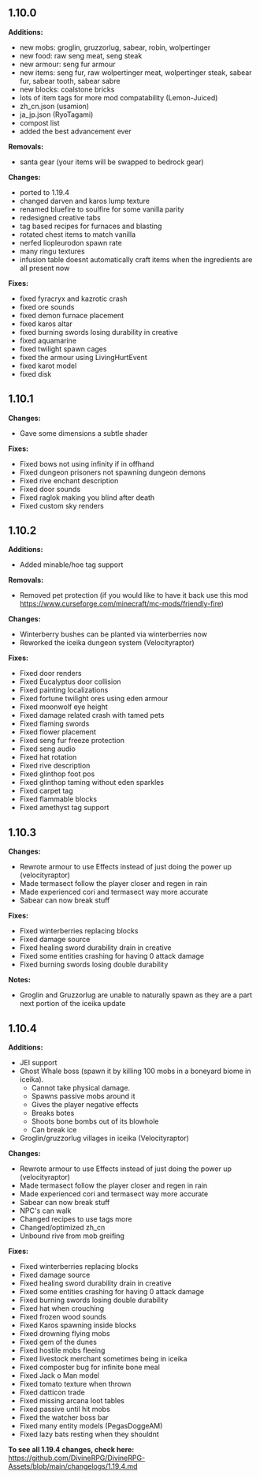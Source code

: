 ## 1.10.0

**Additions:**
- new mobs: groglin, gruzzorlug, sabear, robin, wolpertinger
- new food: raw seng meat, seng steak
- new armour: seng fur armour
- new items: seng fur, raw wolpertinger meat, wolpertinger steak, sabear fur, sabear tooth, sabear sabre
- new blocks: coalstone bricks
- lots of item tags for more mod compatability (Lemon-Juiced)
- zh_cn.json (usamion)
- ja_jp.json (RyoTagami)
- compost list
- added the best advancement ever

**Removals:**
- santa gear (your items will be swapped to bedrock gear)

**Changes:**
- ported to 1.19.4
- changed darven and karos lump texture
- renamed bluefire to soulfire for some vanilla parity
- redesigned creative tabs
- tag based recipes for furnaces and blasting
- rotated chest items to match vanilla
- nerfed liopleurodon spawn rate
- many ringu textures
- infusion table doesnt automatically craft items when the ingredients are all present now

**Fixes:**
- fixed fyracryx and kazrotic crash
- fixed ore sounds
- fixed demon furnace placement
- fixed karos altar
- fixed burning swords losing durability in creative
- fixed aquamarine
- fixed twilight spawn cages
- fixed the armour using LivingHurtEvent
- fixed karot model
- fixed disk

## 1.10.1

**Changes:**
- Gave some dimensions a subtle shader

**Fixes:**
- Fixed bows not using infinity if in offhand
- Fixed dungeon prisoners not spawning dungeon demons
- Fixed rive enchant description
- Fixed door sounds
- Fixed raglok making you blind after death
- Fixed custom sky renders

## 1.10.2

**Additions:**
- Added minable/hoe tag support

**Removals:**
- Removed pet protection (if you would like to have it back use this mod https://www.curseforge.com/minecraft/mc-mods/friendly-fire)

**Changes:**
- Winterberry bushes can be planted via winterberries now
- Reworked the iceika dungeon system (Velocityraptor)

**Fixes:**
- Fixed door renders
- Fixed Eucalyptus door collision
- Fixed painting localizations
- Fixed fortune twilight ores using eden armour
- Fixed moonwolf eye height
- Fixed damage related crash with tamed pets
- Fixed flaming swords
- Fixed flower placement
- Fixed seng fur freeze protection
- Fixed seng audio
- Fixed hat rotation
- Fixed rive description
- Fixed glinthop foot pos
- Fixed glinthop taming without eden sparkles
- Fixed carpet tag
- Fixed flammable blocks
- Fixed amethyst tag support

## 1.10.3
**Changes:**
- Rewrote armour to use Effects instead of just doing the power up (velocityraptor)
- Made termasect follow the player closer and regen in rain
- Made experienced cori and termasect way more accurate
- Sabear can now break stuff

**Fixes:**
- Fixed winterberries replacing blocks
- Fixed damage source
- Fixed healing sword durability drain in creative
- Fixed some entities crashing for having 0 attack damage
- Fixed burning swords losing double durability


**Notes:**
- Groglin and Gruzzorlug are unable to naturally spawn as they are a part next portion of the iceika update

## 1.10.4
**Additions:**
- JEI support
- Ghost Whale boss (spawn it by killing 100 mobs in a boneyard biome in iceika). 
    - Cannot take physical damage. 
    - Spawns passive mobs around it
    - Gives the player negative effects
    - Breaks botes
    - Shoots bone bombs out of its blowhole
    - Can break ice
- Groglin/gruzzorlug villages in iceika (Velocityraptor)


**Changes:**
- Rewrote armour to use Effects instead of just doing the power up (velocityraptor)
- Made termasect follow the player closer and regen in rain
- Made experienced cori and termasect way more accurate
- Sabear can now break stuff
- NPC's can walk
- Changed recipes to use tags more
- Changed/optimized zh_cn
- Unbound rive from mob greifing

**Fixes:**
- Fixed winterberries replacing blocks
- Fixed damage source
- Fixed healing sword durability drain in creative
- Fixed some entities crashing for having 0 attack damage
- Fixed burning swords losing double durability
- Fixed hat when crouching
- Fixed frozen wood sounds
- Fixed Karos spawning inside blocks
- Fixed drowning flying mobs
- Fixed gem of the dunes
- Fixed hostile mobs fleeing
- Fixed livestock merchant sometimes being in iceika
- Fixed composter bug for infinite bone meal
- Fixed Jack o Man model
- Fixed tomato texture when thrown
- Fixed datticon trade
- Fixed missing arcana loot tables
- Fixed passive until hit mobs
- Fixed the watcher boss bar
- Fixed many entity models (PegasDoggeAM)
- Fixed lazy bats resting when they shouldnt



**To see all 1.19.4 changes, check here:**
https://github.com/DivineRPG/DivineRPG-Assets/blob/main/changelogs/1.19.4.md
